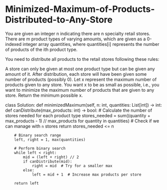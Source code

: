 # Minimized-Maximum-of-Products-Distributed-to-Any-Store

You are given an integer n indicating there are n specialty retail stores. There are m product types of varying amounts, which are given as a 0-indexed integer array quantities, where quantities[i] represents the number of products of the ith product type.

You need to distribute all products to the retail stores following these rules:

A store can only be given at most one product type but can be given any amount of it.
After distribution, each store will have been given some number of products (possibly 0). Let x represent the maximum number of products given to any store. You want x to be as small as possible, i.e., you want to minimize the maximum number of products that are given to any store.
Return the minimum possible x.

class Solution:
    def minimizedMaximum(self, n: int, quantities: List[int]) -> int:
        def canDistribute(max_products: int) -> bool:
            # Calculate the number of stores needed for each product type
            stores_needed = sum((quantity + max_products - 1) // max_products for quantity in quantities)
            # Check if we can manage with `n` stores
            return stores_needed <= n

        # Binary search range
        left, right = 1, max(quantities)
        
        # Perform binary search
        while left < right:
            mid = (left + right) // 2
            if canDistribute(mid):
                right = mid  # Try for a smaller max
            else:
                left = mid + 1  # Increase max products per store
        
        return left
